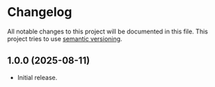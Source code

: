 # Changelog

All notable changes to this project will be documented in this file. This project tries to use [semantic versioning](https://semver.org/).

## 1.0.0 (2025-08-11)
  * Initial release.
